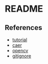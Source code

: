 # README

## References

- [tutorial](https://youtu.be/oXlwWbU8l2o?t=286)
- [caer](https://github.com/jasmcaus/caer)
- [opencv](https://github.com/jasmcaus/opencv-course/tree/master/Resources/Videos)
- [gitignore](https://github.com/github/gitignore/blob/main/Python.gitignore)
